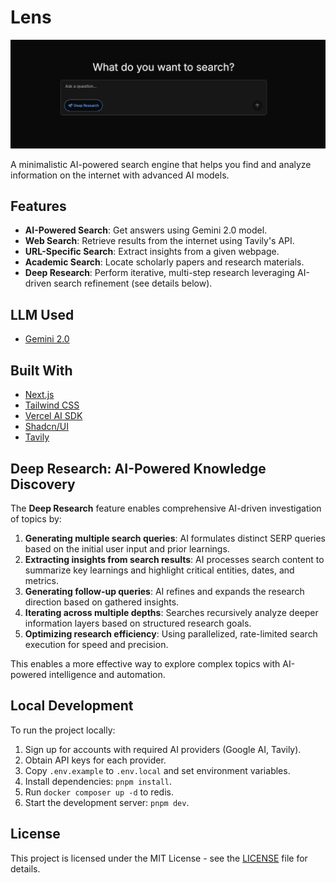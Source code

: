 # Lens

![Lens](/app/opengraph-image.png)

A minimalistic AI-powered search engine that helps you find and analyze information on the internet with advanced AI models.

## Features

- **AI-Powered Search**: Get answers using Gemini 2.0 model.
- **Web Search**: Retrieve results from the internet using Tavily's API.
- **URL-Specific Search**: Extract insights from a given webpage.
- **Academic Search**: Locate scholarly papers and research materials.
- **Deep Research**: Perform iterative, multi-step research leveraging AI-driven search refinement (see details below).

## LLM Used

- [Gemini 2.0](https://ai.google.dev/)

## Built With

- [Next.js](https://nextjs.org/)
- [Tailwind CSS](https://tailwindcss.com/)
- [Vercel AI SDK](https://sdk.vercel.ai/docs)
- [Shadcn/UI](https://ui.shadcn.com/)
- [Tavily](https://tavily.com/)

## Deep Research: AI-Powered Knowledge Discovery

The **Deep Research** feature enables comprehensive AI-driven investigation of topics by:

1. **Generating multiple search queries**: AI formulates distinct SERP queries based on the initial user input and prior learnings.
2. **Extracting insights from search results**: AI processes search content to summarize key learnings and highlight critical entities, dates, and metrics.
3. **Generating follow-up queries**: AI refines and expands the research direction based on gathered insights.
4. **Iterating across multiple depths**: Searches recursively analyze deeper information layers based on structured research goals.
5. **Optimizing research efficiency**: Using parallelized, rate-limited search execution for speed and precision.

This enables a more effective way to explore complex topics with AI-powered intelligence and automation.

## Local Development

To run the project locally:

1. Sign up for accounts with required AI providers (Google AI, Tavily).
2. Obtain API keys for each provider.
3. Copy `.env.example` to `.env.local` and set environment variables.
4. Install dependencies: `pnpm install`.
5. Run `docker composer up -d` to redis.
6. Start the development server: `pnpm dev`.

## License

This project is licensed under the MIT License - see the [LICENSE](LICENSE) file for details.
